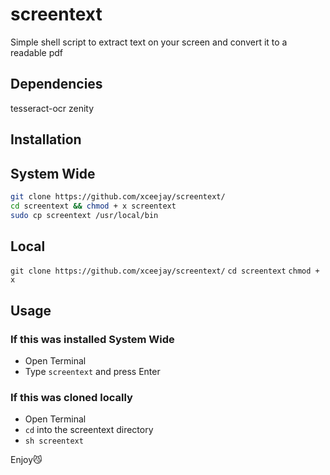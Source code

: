 # screentext
Simple shell script to extract text on your screen and convert it to a readable pdf

## Dependencies
tesseract-ocr 
zenity

## Installation 

## System Wide
```bash
git clone https://github.com/xceejay/screentext/
cd screentext && chmod + x screentext
sudo cp screentext /usr/local/bin
```
## Local 
``git clone https://github.com/xceejay/screentext/``
``cd screentext``
``chmod + x``

## Usage

### If this was installed System Wide 
- Open Terminal
- Type ``screentext`` and press Enter

### If this was cloned locally 
- Open Terminal
- ``cd`` into the screentext directory
- ``sh screentext``

Enjoy😼
